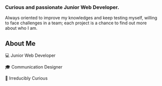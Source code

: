 ### Curious and passionate Junior Web Developer.

Always oriented to improve my knowledges and keep testing myself, willing to face challenges in a team; each project is a chance to find out more about who I am.

## About Me
:computer: Junior Web Developer

:mortar_board: Communication Designer

:rocket: Irreducibly Curious

